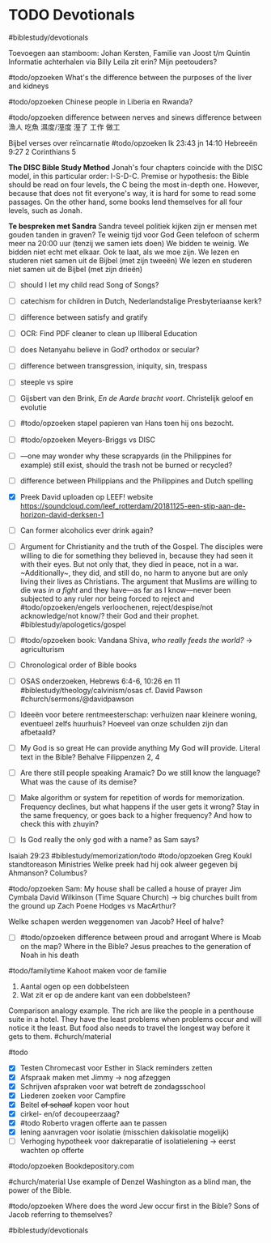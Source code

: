 # TODO Devotionals
#biblestudy/devotionals

Toevoegen aan stamboom: Johan Kersten, 
Familie van Joost t/m Quintin
Informatie achterhalen via Billy 
Leila zit erin? 
Mijn peetouders? 

#todo/opzoeken What's the difference between the purposes of the liver and kidneys

#todo/opzoeken  Chinese people in Liberia en Rwanda?

#todo/opzoeken   difference between nerves and sinews
difference between  漁人 吃魚
濕度/溼度 溼了
工作 做工

Bijbel verses over reïncarnatie #todo/opzoeken 
lk 23:43
jn 14:10
Hebreeën 9:27
2 Corinthians 5

**The DISC Bible Study Method**
Jonah's four chapters coincide with the DISC model, in this particular order: I-S-D-C. 
Premise or hypothesis: the Bible should be read on four levels, the C being the most in-depth one. However, because that does not fit everyone's way, it is hard for some to read some passages. On the other hand, some books lend themselves for all four levels, such as Jonah. 

**Te bespreken met Sandra** 
Sandra teveel politiek kijken
zijn er mensen met gouden tanden in graven?
Te weinig tijd voor God
Geen telefoon of scherm meer na 20:00 uur (tenzij we samen iets doen)
We bidden te weinig. We bidden niet echt met elkaar. Ook te laat, als we moe zijn. 
We lezen en studeren niet samen uit de Bijbel (met zijn tweeën)
We lezen en studeren niet samen uit de Bijbel (met zijn drieën)

- [ ] should I let my child read Song of Songs? 
- [ ] catechism for children in Dutch, Nederlandstalige Presbyteriaanse kerk?
- [ ] difference between satisfy and gratify 
- [ ] OCR: Find PDF cleaner to clean up Illiberal Education
- [ ] does Netanyahu believe in God? orthodox or secular?
- [ ] difference between transgression, iniquity, sin, trespass
- [ ] steeple vs spire 

- [ ] Gijsbert van den Brink, *En de Aarde bracht voort*. Christelijk geloof en evolutie
- [ ] #todo/opzoeken  stapel papieren van Hans toen hij ons bezocht. 
- [ ] #todo/opzoeken  Meyers-Briggs vs DISC
- [ ] —one may wonder why these scrapyards (in the Philippines for example) still exist, should the trash not be burned or recycled?
- [ ] difference between Philippians and the Philippines and Dutch spelling
- [x] Preek David uploaden op LEEF! website https://soundcloud.com/leef_rotterdam/20181125-een-stip-aan-de-horizon-david-derksen-1 
- [ ] Can former alcoholics ever drink again? 
- [ ] Argument for Christianity and the truth of the Gospel. The disciples were willing to die for something they believed in, because they had seen it with their eyes. But not only that, they died in peace, not in a war. ~Additionally~, they did, and still do, no harm to anyone but are only living their lives as Christians. 
The argument that Muslims are willing to die was *in a fight* and they have—as far as I know—never been subjected to any ruler nor being forced to reject and #todo/opzoeken/engels  verloochenen, reject/despise/not acknowledge/not know/? their God and their prophet. #biblestudy/apologetics/gospel

- [ ] #todo/opzoeken  book: Vandana Shiva, *who really feeds the world?* -> agriculturism

- [ ] Chronological order of Bible books 
- [ ] OSAS onderzoeken, Hebrews 6:4-6, 10:26 en 11 #biblestudy/theology/calvinism/osas cf. David Pawson #church/sermons/@davidpawson
- [ ] Ideeën voor betere rentmeesterschap: verhuizen naar kleinere woning, eventueel zelfs huurhuis? Hoeveel van onze schulden zijn dan afbetaald? 
- [ ] My God is so great He can provide anything
My God will provide. Literal text in the Bible? Behalve Filippenzen 2, 4
- [ ] Are there still people speaking Aramaic? Do we still know the language? What was the cause of its demise?
- [ ] Make algorithm or system for repetition of words for memorization. Frequency declines, but what happens if the user gets it wrong? Stay in the same frequency, or goes back to a higher frequency? And how to check this with zhuyin? 
- [ ] Is God really the only god with a name? as Sam says?




Isaiah 29:23 #biblestudy/memorization/todo
#todo/opzoeken  Greg Koukl standtoreason Ministries
Welke preek had hij ook alweer gegeven bij Ahmanson? Columbus?

#todo/opzoeken  Sam: My house shall be called a house of prayer
Jim Cymbala
David Wilkinson (Time Square Church) -> big churches built from the ground up 
Zach Poene 
Hodges vs MacArthur? 

Welke schapen werden weggenomen van Jacob? Heel of halve?

- [ ] #todo/opzoeken  difference between proud and arrogant
Where is Moab on the map?
Where in the Bible? Jesus preaches to the generation of Noah in his death

#todo/familytime  Kahoot maken voor de familie
1. Aantal ogen op een dobbelsteen
2. Wat zit er op de andere kant van een dobbelsteen?

Comparison analogy example. The rich are like the people in a penthouse suite in a hotel. They have the least problems when problems occur and will notice it the least. But food also needs to travel the longest way before it gets to them. 
#church/material

#todo 
- [x] Testen Chromecast voor Esther in Slack reminders zetten
- [x] Afspraak maken met Jimmy -> nog afzeggen
- [x] Schrijven afspraken voor wat betreft de zondagsschool
- [x] Liederen zoeken voor Campfire
- [x] Beitel ~~of schaaf~~ kopen voor hout
- [x] cirkel- en/of decoupeerzaag? 
- [x] #todo  Roberto vragen offerte aan te passen
- [x] lening aanvragen voor isolatie (misschien dakisolatie mogelijk)
- [ ] Verhoging hypotheek voor dakreparatie of isolatielening -> eerst wachten op offerte

#todo/opzoeken  Bookdepository.com 

#church/material
Use example of Denzel Washington as a blind man, the power of the Bible. 

#todo/opzoeken  Where does the word Jew occur first in the Bible? Sons of Jacob referring to themselves? 


#biblestudy/devotionals